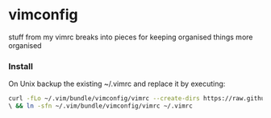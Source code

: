 # vimconfig
stuff from my vimrc breaks into pieces for keeping organised things more organised

### Install
On Unix backup the existing ~/.vimrc and replace it by executing:
```sh
curl -fLo ~/.vim/bundle/vimconfig/vimrc --create-dirs https://raw.githubusercontent.com/iiey/vimconfig/master/vimrc 
\ && ln -sfn ~/.vim/bundle/vimconfig/vimrc ~/.vimrc
```
